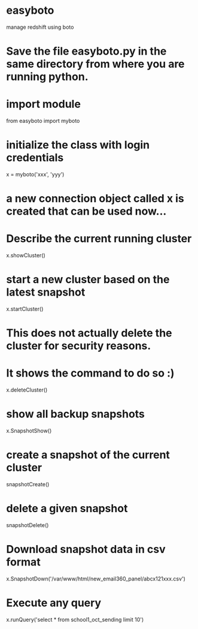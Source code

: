# easyboto
manage redshift using boto

# Save the file easyboto.py in the same directory from where you are running python.

# import module
from easyboto import myboto

# initialize the class with login credentials
x = myboto('xxx', 'yyy')

# a new connection object called x is created that can be used now...
 
# Describe the current running cluster
x.showCluster()

# start a new cluster based on the latest snapshot
x.startCluster()

# This does not actually delete the cluster for security reasons. 
# It shows the command to do so :)
x.deleteCluster()
 
# show all backup snapshots 
x.SnapshotShow() 

# create a snapshot of the current cluster
snapshotCreate()

# delete a given snapshot
snapshotDelete()

# Download snapshot data in csv format 
x.SnapshotDown('/var/www/html/new_email360_panel/abcx121xxx.csv')

# Execute any query
x.runQuery('select * from school1_oct_sending limit 10')

